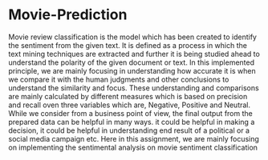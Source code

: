 # Movie-Prediction
Movie review classification is the model which has been created to identify the sentiment from the given text. It is defined as a process in which the text mining techniques are extracted and further it is being studied ahead to understand the polarity of the given document or text. In this implemented principle, we are mainly focusing in understanding how accurate it is when we compare it with the human judgments and other conclusions to understand the similarity and focus. These understanding and comparisons are mainly calculated by different measures which is based on precision and recall oven three variables which are, Negative, Positive and Neutral. While we consider from a business point of view, the final output from the prepared data can be helpful in many ways. it could be helpful in making a decision, it could be helpful in understanding end result of a political or a social media campaign etc. Here in this assignment, we are mainly focusing on implementing the sentimental analysis on movie sentiment classification
